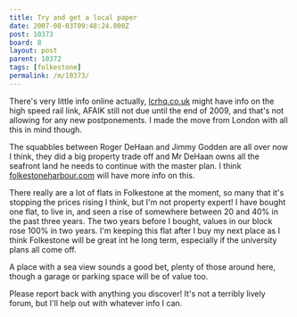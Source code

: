 ```yaml
---
title: Try and get a local paper
date: 2007-08-03T09:48:24.000Z
post: 10373
board: 8
layout: post
parent: 10372
tags: [folkestone]
permalink: /m/10373/
---
```

There's very little info online actually, <a href="http://www.lcrhq.co.uk">lcrhq.co.uk</a> might have info on the high speed rail link, AFAIK still not due until the end of 2009, and that's not allowing for any new postponements. I made the move from London with all this in mind though.

The squabbles between Roger DeHaan and Jimmy Godden are all over now I think, they did a big property trade off and Mr DeHaan owns all the seafront land he needs to continue with the master plan. I think <a href="http://www.folkestoneharbour.com">folkestoneharbour.com</a> will have more info on this.

There really are a lot of flats in Folkestone at the moment, so many that it's stopping the prices rising I think, but I'm not property expert! I have bought one flat, to live in, and seen a rise of somewhere between 20 and 40% in the past three years. The two years before I bought, values in our block rose 100% in two years. I'm keeping this flat after I buy my next place as I think Folkestone will be great int he long term, especially if the university plans all come off.

A place with a sea view sounds a good bet, plenty of those around here, though a garage or parking space will be of value too.

Please report back with anything you discover! It's not a terribly lively forum, but I'll help out with whatever info I can.
